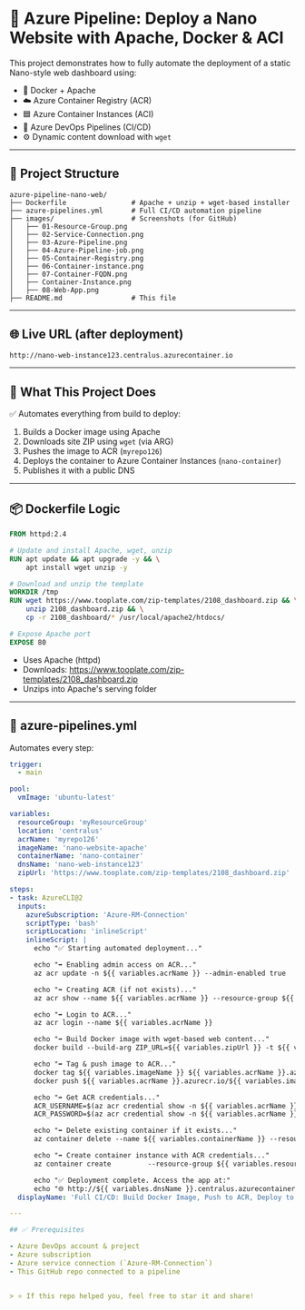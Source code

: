 
# 🚀 Azure Pipeline: Deploy a Nano Website with Apache, Docker & ACI

This project demonstrates how to fully automate the deployment of a static Nano-style web dashboard using:

- 🐳 Docker + Apache
- ☁️ Azure Container Registry (ACR)
- 🟦 Azure Container Instances (ACI)
- 🔁 Azure DevOps Pipelines (CI/CD)
- ⚙️ Dynamic content download with `wget`

---

## 📁 Project Structure

```plaintext
azure-pipeline-nano-web/
├── Dockerfile                # Apache + unzip + wget-based installer
├── azure-pipelines.yml       # Full CI/CD automation pipeline
├── images/                   # Screenshots (for GitHub)
│   ├── 01-Resource-Group.png
│   ├── 02-Service-Connection.png
│   ├── 03-Azure-Pipeline.png
│   ├── 04-Azure-Pipeline-job.png
│   ├── 05-Container-Registry.png
│   ├── 06-Container-instance.png
│   ├── 07-Container-FQDN.png
│   ├── Container-Instance.png
│   ├── 08-Web-App.png
├── README.md                 # This file
```

---

## 🌐 Live URL (after deployment)

```bash
http://nano-web-instance123.centralus.azurecontainer.io
```

---

## 🔨 What This Project Does

✅ Automates everything from build to deploy:

1. Builds a Docker image using Apache
2. Downloads site ZIP using `wget` (via ARG)
3. Pushes the image to ACR (`myrepo126`)
4. Deploys the container to Azure Container Instances (`nano-container`)
5. Publishes it with a public DNS

---

## 📦 Dockerfile Logic

```Dockerfile
FROM httpd:2.4

# Update and install Apache, wget, unzip
RUN apt update && apt upgrade -y && \
    apt install wget unzip -y

# Download and unzip the template
WORKDIR /tmp
RUN wget https://www.tooplate.com/zip-templates/2108_dashboard.zip && \
    unzip 2108_dashboard.zip && \
    cp -r 2108_dashboard/* /usr/local/apache2/htdocs/

# Expose Apache port
EXPOSE 80
```

- Uses Apache (httpd)
- Downloads: https://www.tooplate.com/zip-templates/2108_dashboard.zip
- Unzips into Apache's serving folder

---

## 🔁 azure-pipelines.yml

Automates every step:
```yaml
trigger:
  - main

pool:
  vmImage: 'ubuntu-latest'

variables:
  resourceGroup: 'myResourceGroup'
  location: 'centralus'
  acrName: 'myrepo126'
  imageName: 'nano-website-apache'
  containerName: 'nano-container'
  dnsName: 'nano-web-instance123'
  zipUrl: 'https://www.tooplate.com/zip-templates/2108_dashboard.zip'

steps:
- task: AzureCLI@2
  inputs:
    azureSubscription: 'Azure-RM-Connection'
    scriptType: 'bash'
    scriptLocation: 'inlineScript'
    inlineScript: |
      echo "✅ Starting automated deployment..."

      echo "➡️ Enabling admin access on ACR..."
      az acr update -n ${{ variables.acrName }} --admin-enabled true

      echo "➡️ Creating ACR (if not exists)..."
      az acr show --name ${{ variables.acrName }} --resource-group ${{ variables.resourceGroup }} ||       az acr create         --resource-group ${{ variables.resourceGroup }}         --name ${{ variables.acrName }}         --sku Basic         --admin-enabled true

      echo "➡️ Login to ACR..."
      az acr login --name ${{ variables.acrName }}

      echo "➡️ Build Docker image with wget-based web content..."
      docker build --build-arg ZIP_URL=${{ variables.zipUrl }} -t ${{ variables.imageName }} .

      echo "➡️ Tag & push image to ACR..."
      docker tag ${{ variables.imageName }} ${{ variables.acrName }}.azurecr.io/${{ variables.imageName }}:latest
      docker push ${{ variables.acrName }}.azurecr.io/${{ variables.imageName }}:latest

      echo "➡️ Get ACR credentials..."
      ACR_USERNAME=$(az acr credential show -n ${{ variables.acrName }} --query username -o tsv)
      ACR_PASSWORD=$(az acr credential show -n ${{ variables.acrName }} --query passwords[0].value -o tsv)

      echo "➡️ Delete existing container if it exists..."
      az container delete --name ${{ variables.containerName }} --resource-group ${{ variables.resourceGroup }} --yes || true

      echo "➡️ Create container instance with ACR credentials..."
      az container create         --resource-group ${{ variables.resourceGroup }}         --name ${{ variables.containerName }}         --image ${{ variables.acrName }}.azurecr.io/${{ variables.imageName }}:latest         --dns-name-label ${{ variables.dnsName }}         --ports 80         --os-type Linux         --cpu 1         --memory 1.5         --registry-login-server ${{ variables.acrName }}.azurecr.io         --registry-username $ACR_USERNAME         --registry-password $ACR_PASSWORD

      echo "✅ Deployment complete. Access the app at:"
      echo "🌐 http://${{ variables.dnsName }}.centralus.azurecontainer.io"
  displayName: 'Full CI/CD: Build Docker Image, Push to ACR, Deploy to ACI'

---

## ✅ Prerequisites

- Azure DevOps account & project
- Azure subscription
- Azure service connection (`Azure-RM-Connection`)
- This GitHub repo connected to a pipeline


> ⭐ If this repo helped you, feel free to star it and share!
